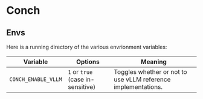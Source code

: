 # Conch

## Envs

Here is a running directory of the various envrionment variables:

| Variable | Options | Meaning |
| ---| ---| ---|
| `CONCH_ENABLE_VLLM` | `1` or `true` (case in-sensitive) | Toggles whether or not to use vLLM reference implementations. |
